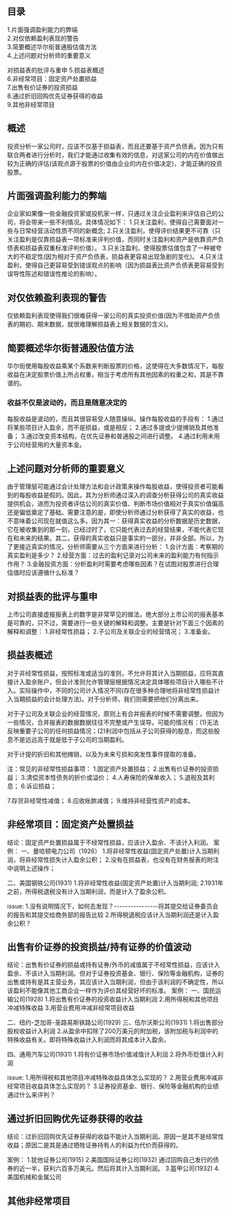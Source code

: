 ## 目录
1.片面强调盈利能力的弊端   
2.对仅依赖盈利表现的警告    
3.简要概述华尔街普通股估值方法    
4.上述问题对分析师的重要意义    

对损益表的批评与重申
5.损益表概述   
6.非经常项目：固定资产处置损益   
7.出售有价证券的投资损益   
8.通过折旧回购优先证券获得的收益   
9.其他非经常项目  

## 概述
投资分析一家公司时，应该不仅基于损益表，而且还要基于资产负债表。因为只有联合两者进行分析时，我们才能通过收集有效的信息，对这家公司的内在价值做出较为正确的评估(该观点源于股票的价值由企业的内在价值决定)，才能正确的投资股票。

## 片面强调盈利能力的弊端
企业家如果像一些金融投资家或投机家一样，只通过关注企业盈利来评估自己的公司，将会带来一些不利情况。具体情况如下：
1.只关注盈利，使得自己需要面对一些与日常经营活动性质不同的新概念;
2.只关注盈利，使得评价结果更不可靠（只关注盈利是仅靠损益表一项标准来评判价值，而同时关注盈利和资产是依靠资产负债表和损益表双重标准评判价值）。
3.只关注盈利，使得股票估值包含了一种被夸大的不稳定性(因为相对于资产负债表，损益表更容易出现急剧的变化)。
4.只关注盈利，使得自己更容易受到错误观点的影响（因为损益表比资产负债表更容易受到误导性陈述和错误性推论的影响）。

## 对仅依赖盈利表现的警告
仅依赖盈利表现使得我们很难获得一家公司的真实投资价值(因为不借助资产负债表的期初、期末数据，就很难理解损益表上相关数据的含义)。

## 简要概述华尔街普通股估值方法
华尔街使用每股收益乘某个系数来判断股票的价格，这使得在大多数情况下，每股收益在决定股票价值上所占权重，相当于考虑所有其他因素的权重之和，其是不靠谱的。

### 收益不仅是波动的，而且是随意决定的
每股收益是波动的，而且其很容易受人随意操纵。操作每股收益的手段有：
1.通过将某些项目计入盈余，而不是损益，或是相反；
2.通过多提或少提摊销及其他准备；
3.通过改变资本结构，在优先证券和普通股之间进行调整。
4.通过利用未用于公司经营用的大量资本金。

## 上述问题对分析师的重要意义
由于管理层可能通过会计处理方法和会计政策来操作每股收益，使得投资者可能看到的每股收益是假的。因此，其为分析师通过深入的调查分析获得公司的真实收益提供机会，进而为投资者评估公司的真实价值、判断市场价值相对于真实价值偏高还是偏低奠定了基础。需要注意的是，即使分析师通过分析获得了真实的收益，也不意味着公司现在就值这么多。因为其一：获得真实收益的分析数据是历史数据，它在被收集到的那一刻，已经过时了，它只能代表过去的经营结果，不能代表它现在和未来的结果。其二，获得的真实收益只是事实的一部分，并非全部。所以，为了更接近真实的情况，分析师需要从三个方面来进行分析：
1.会计方面：考察期的真实盈利是多少？
2.经营方面：过去的盈利记录对公司未来的盈利能力有何指示作用？
3.金融投资方面：分析盈利时需要考虑哪些因素？在试图对股票进行合理估值时应该遵循什么标准？

## 对损益表的批评与重申
上市公司直接虚报报表上的数字是非常罕见的做法，绝大部分上市公司的报表基本是可靠的，只不过，需要进行一些关键的解释和调整。主要是针对下面三个因素的解释和调整：
1.非经常性损益；
2.子公司及关联企业的经营情况；
3.准备金。
      
## 损益表概述
对于非经常性损益，按照标准或适当的准则，不允许将其计入当期损益，应将其直接计入盈余账户，但会计准则允许管理层根据情况决定具体哪些项目计入哪些不计入。实际操作中，不同的公司计入情况不同(存在很多种合理地将非经常性损益计入当期损益的会计处理方法)。对于分析师，我们则需要把他们分离出来。

对于子公司及关联企业的经营情况，原则上有合并报表的时候不需要调整。但因为一些情况，合并报表的数据数据往往不完整或产生误导。可能的情况有：(1)无法反映重要子公司的任何损益情况；(2)利润中包括从子公司获得的股息，而这些股息不是远远高于就是低于子公司的当期盈利。

对于计提的折旧和其他摊销，以及为未来亏损和突发性事件提取的准备。

注：常见的非经常性损益事项：
1.固定资产处置损益；
2.出售有价证券的投资损益；
3.清偿资本性债务的折价或溢价；
4.人寿保险的保单收入；
5.退税及其利息；
6.诉讼损益；

7.存货非经常性减值；
8.应收账款减值；
9.维持非经营性资产的成本。

## 非经常项目：固定资产处置损益
结论：固定资产处置损益属于不经常性损益，应该计入盈余、不该计入利润。
案例：
一、曼哈顿电力公司（1926）
1.将非经常性收益(固定资产处置)计入当期利润，将非经常性损失计入盈余公积；
2.没有在损益表，也没有在财务报表的附注中说明上述操作；

二、美国钢铁公司(1931)
1.将非经常性收益(固定资产处置)计入当期利润;
2.1931年之前，所得税退税没有计入当期利润，而是计入了盈余公积。

issue:
1.没有说明情况下，如何去发现？----------------将其提交给证券委员会的报告和其提交给商务部的报告比较
2.所得税退税应该计入当期利润还是计入盈余公积？

## 出售有价证券的投资损益/持有证券的价值波动
结论：出售有价证券的损益或持有证券/外币的减值属于不经常性损益，应该计入盈余、不该计入当期利润。但对于证券投资基金、银行、保险等金融机构，证券的出售或持有是其主营业务，其应该计入当期利润，但由于该利润的不确定性，所以该盈利不能像其他工商企业一样作为评价其经营好坏的标准。
案例：
一、国民运输公司(1928)
1.将出售有价证券的投资收益计入当期利润
2.用所得税和其他项目冲减特殊收益
3.用营业费用冲减非经常项目收益

二、纽约-芝加哥-圣路易斯铁路公司(1929)
三、伍尔沃斯公司(1931)
1.将出售部分股权收益计入利润
2.从盈余中扣除了200万美元的附加税，该附加税与利润中的特殊收益有关。即将特殊收益计入利润而将其成本计入盈余。

四、通用汽车公司(1931)
1.将有价证券市场价值减值计入利润
2.将外币贬值计入利润

issue:
1.用所得税和其他项目冲减特殊收益具体怎么实现的？
2.用营业费用冲减非经常项目收益具体怎么实现的？
3.证券投资基金、银行、保险等金融机构的业绩通过什么来评判？

## 通过折旧回购优先证券获得的收益
结论：过折旧回购优先证券获得的收益不能计入当期利润。原因一是其不是经常性收益；原因二是其是通过牺牲证券持有人的利益为代价而获得的。

案例：
1.犹他证券公司(1915)
2.美国国际证券公司(1932)
  通过回购自己发行的债券的近一半，获利六百多万美元。然后将其计入当期利润。
3.盔甲公司(1932)
4.美国机械和金属公司

## 其他非经常项目